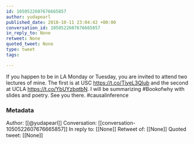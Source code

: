 ```yaml
---
id: 1050522607676665857
author: yudapearl
published_date: 2018-10-11 23:04:42 +00:00
conversation_id: 1050522607676665857
in_reply_to: None
retweet: None
quoted_tweet: None
type: tweet
tags:

---
```


If you happen to be in LA Monday or Tuesday, you are invited to attend two lectures of mine. The first is at USC https://t.co/TiyeL3QIub and the second at UCLA https://t.co/YbUYzbqtbN. I will be summarizing #Bookofwhy with slides
and poetry.  See you there. #causalinference

### Metadata

Author: [[@yudapearl]]
Conversation: [[conversation-1050522607676665857]]
In reply to: [[None]]
Retweet of: [[None]]
Quoted tweet: [[None]]
